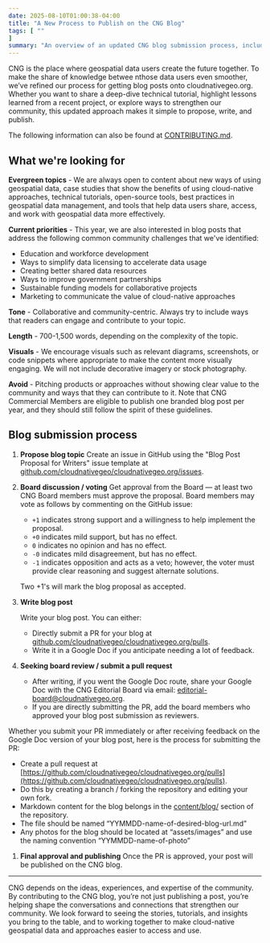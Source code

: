 ```yaml
---
date: 2025-08-10T01:00:38-04:00
title: "A New Process to Publish on the CNG Blog"
tags: [ ""
]
summary: "An overview of an updated CNG blog submission process, including what we’re looking for and how to propose, write, and publish your post."
---
```


CNG is the place where geospatial data users create the future together. To make the share of knowledge betwee nthose data users even smoother, we’ve refined our process for getting blog posts onto cloudnativegeo.org. Whether you want to share a deep-dive technical tutorial, highlight lessons learned from a recent project, or explore ways to strengthen our community, this updated approach makes it simple to propose, write, and publish.

The following information can also be found at [CONTRIBUTING.md](https://github.com/cloudnativegeo/cloudnativegeo.org/blob/main/CONTRIBUTING.md).

## What we're looking for

**Evergreen topics** - We are always open to content about new ways of using geospatial data, case studies that show the benefits of using cloud-native approaches, technical tutorials, open-source tools, best practices in geospatial data management, and tools that help data users share, access, and work with geospatial data more effectively.

**Current priorities** - This year, we are also interested in blog posts that address the following common community challenges that we've identified:

- Education and workforce development
- Ways to simplify data licensing to accelerate data usage
- Creating better shared data resources
- Ways to improve government partnerships
- Sustainable funding models for collaborative projects
- Marketing to communicate the value of cloud-native approaches

**Tone** - Collaborative and community-centric. Always try to include ways that readers can engage and contribute to your topic.

**Length** - 700-1,500 words, depending on the complexity of the topic.

**Visuals** - We encourage visuals such as relevant diagrams, screenshots, or code snippets where appropriate to make the content more visually engaging. We will not include decorative imagery or stock photography.

**Avoid** - Pitching products or approaches without showing clear value to the community and ways that they can contribute to it. Note that CNG Commercial Members are eligible to publish one branded blog post per year, and they should still follow the spirit of these guidelines.

## Blog submission process

1. **Propose blog topic**
   Create an issue in GitHub using the "Blog Post Proposal for Writers" issue template at [github.com/cloudnativegeo/cloudnativegeo.org/issues](https://github.com/cloudnativegeo/cloudnativegeo.org/issues).

2. **Board discussion / voting**
   Get approval from the Board — at least two CNG Board members must approve the proposal. Board members may vote as follows by commenting on the GitHub issue:
   - `+1` indicates strong support and a willingness to help implement the proposal.
   - `+0` indicates mild support, but has no effect.
   - `0` indicates no opinion and has no effect.
   - `-0` indicates mild disagreement, but has no effect.
   - `-1` indicates opposition and acts as a veto; however, the voter must provide clear reasoning and suggest alternate solutions.

   Two +1's will mark the blog proposal as accepted.

3. **Write blog post**

   Write your blog post. You can either:
   - Directly submit a PR for your blog at [github.com/cloudnativegeo/cloudnativegeo.org/pulls](https://github.com/cloudnativegeo/cloudnativegeo.org/pulls).
   - Write it in a Google Doc if you anticipate needing a lot of feedback. 

4. **Seeking board review / submit a pull request**
   - After writing, if you went the Google Doc route, share your Google Doc with the CNG Editorial Board via email: editorial-board@cloudnativegeo.org.
   - If you are directly submitting the PR, add the board members who approved your blog post submission as reviewers.

Whether you submit your PR immediately or after receiving feedback on the Google Doc version of your blog post, here is the process for submitting the PR:

   - Create a pull request at [https://github.com/cloudnativegeo/cloudnativegeo.org/pulls](https://github.com/cloudnativegeo/cloudnativegeo.org/pulls).
   - Do this by creating a branch / forking the repository and editing your own fork.
   - Markdown content for the blog belongs in the [content/blog/](https://github.com/cloudnativegeo/cloudnativegeo.org/tree/main/content/blog) section of the repository.
   - The file should be named “YYMMDD-name-of-desired-blog-url.md”
   - Any photos for the blog should be located at “assets/images” and use the naming convention “YYMMDD-name-of-photo”

1. **Final approval and publishing**
   Once the PR is approved, your post will be published on the CNG blog.

----

CNG depends on the ideas, experiences, and expertise of the community. By contributing to the CNG blog, you’re not just publishing a post, you’re helping shape the conversations and connections that strengthen our community. We look forward to seeing the stories, tutorials, and insights you bring to the table, and to working together to make cloud-native geospatial data and approaches easier to access and use.